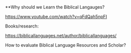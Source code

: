 **Why should we Learn the Biblical Langauges?

https://www.youtube.com/watch?v=qFdQah5npFI

Books/research:

https://biblicallanguages.net/author/biblicallanguages/



How to evaluate Biblical Language Resources and Scholar?
